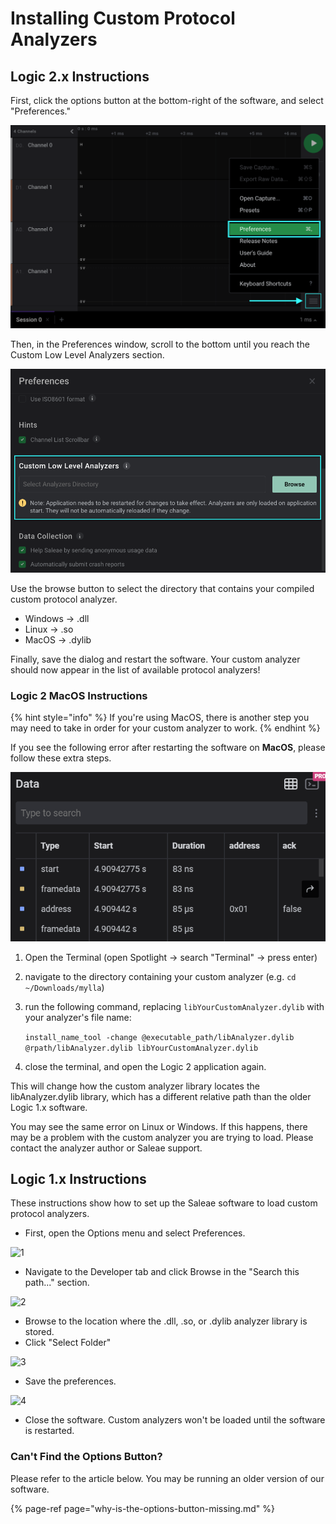 # Installing Custom Protocol Analyzers

## Logic 2.x Instructions

First, click the options button at the bottom-right of the software, and select "Preferences."

![](../../.gitbook/assets/screen-shot-2021-04-05-at-3.24.11-pm.png)

Then, in the Preferences window, scroll to the bottom until you reach the Custom Low Level Analyzers section.

![](../../.gitbook/assets/screen-shot-2021-04-05-at-3.26.38-pm.png)

Use the browse button to select the directory that contains your compiled custom protocol analyzer.

* Windows -&gt; .dll
* Linux -&gt; .so
* MacOS -&gt; .dylib

Finally, save the dialog and restart the software. Your custom analyzer should now appear in the list of available protocol analyzers!

### Logic 2 MacOS Instructions

{% hint style="info" %}
If you're using MacOS, there is another step you may need to take in order for your custom analyzer to work.
{% endhint %}

If you see the following error after restarting the software on **MacOS**, please follow these extra steps.

![](../../.gitbook/assets/image%20%285%29.png)

1. Open the Terminal \(open Spotlight -&gt; search "Terminal" -&gt; press enter\)
2. navigate to the directory containing your custom analyzer \(e.g. `cd ~/Downloads/mylla`\)
3. run the following command, replacing `libYourCustomAnalyzer.dylib` with your analyzer's file name:

   `install_name_tool -change @executable_path/libAnalyzer.dylib @rpath/libAnalyzer.dylib libYourCustomAnalyzer.dylib`

4. close the terminal, and open the Logic 2 application again.

This will change how the custom analyzer library locates the libAnalyzer.dylib library, which has a different relative path than the older Logic 1.x software. 

You may see the same error on Linux or Windows. If this happens, there may be a problem with the custom analyzer you are trying to load. Please contact the analyzer author or Saleae support.

## Logic 1.x Instructions

These instructions show how to set up the Saleae software to load custom protocol analyzers.

* First, open the Options menu and select Preferences.

![1](https://trello-attachments.s3.amazonaws.com/56b9168f35c40cedbd1e38a7/838x457/617887de18a554e93249e8b8e2983105/1_-_preferences_from_menu.png)

* Navigate to the Developer tab and click Browse in the "Search this path..." section.

![2](https://trello-attachments.s3.amazonaws.com/56b9168f35c40cedbd1e38a7/460x542/241f7ca3e0169491683374cc47bf5243/2_-_browse_for_folder..png)

* Browse to the location where the .dll, .so, or .dylib analyzer library is stored. 
* Click "Select Folder"

![3](https://trello-attachments.s3.amazonaws.com/56b9168f35c40cedbd1e38a7/638x445/d24f746a296eea6019894d033f6bdefa/3_-_debug_folder.png)

* Save the preferences.

![4](https://trello-attachments.s3.amazonaws.com/56b9168f35c40cedbd1e38a7/460x542/57025defb24fb8ce45f41bb9bea7981c/4_-_save.png)

* Close the software. Custom analyzers won't be loaded until the software is restarted.

### Can't Find the Options Button?

Please refer to the article below. You may be running an older version of our software.

{% page-ref page="why-is-the-options-button-missing.md" %}



